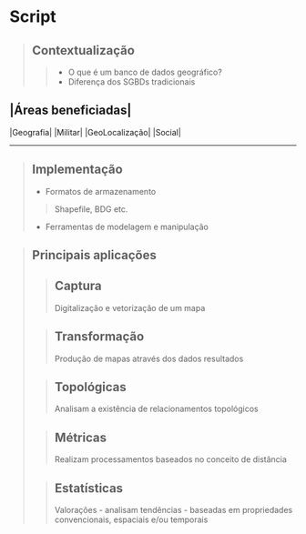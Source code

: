 # Script

> ## Contextualização
>> - O que é um banco de dados geográfico?
>> - Diferença dos SGBDs tradicionais

|Áreas beneficiadas|
--------------------
|Geografia|
|Militar|
|GeoLocalização|
|Social|
___
> ## Implementação
> - Formatos de armazenamento
>> Shapefile, BDG etc.
> - Ferramentas de modelagem e manipulação

> ## Principais aplicações
>> ## Captura
>> Digitalização e vetorização de um mapa
>
>> ## Transformação
>> Produção de mapas através dos dados resultados
>
>> ## Topológicas
>> Analisam a existência de relacionamentos topológicos
>
>> ## Métricas
>> Realizam processamentos baseados no conceito de distância
>
>> ## Estatísticas
>> Valorações  - analisam tendências - baseadas em propriedades convencionais, espaciais e/ou temporais